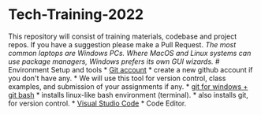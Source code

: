 # Tech-Training-2022
This repository will consist of training materials, codebase and project repos. If you have a suggestion please make a Pull Request.  *The most common laptops are Windows PCs. Where MacOS and Linux systems can use package managers, Windows prefers its own GUI wizards.*  # Environment Setup and tools * [Git account](https://github.com)   * create a new github account if you don't have any.   * We will use this tool for version control, class examples, and submission of your assignments if any. * [git for windows + git bash](https://git-scm.com/downloads)       * installs linux-like bash environment (terminal).      * also installs git, for version control. * [Visual Studio Code](https://code.visualstudio.com/download)   * Code Editor.
